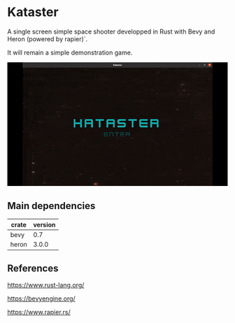 # Kataster
A single screen simple space shooter developped in Rust with Bevy and Heron (powered by rapier)`.

It will remain a simple demonstration game.


![](media/Kataster_demo.gif)

## Main dependencies

| crate | version |
|-------|-------|
| bevy  | 0.7   |
| heron | 3.0.0 |


## References

https://www.rust-lang.org/

https://bevyengine.org/

https://www.rapier.rs/

